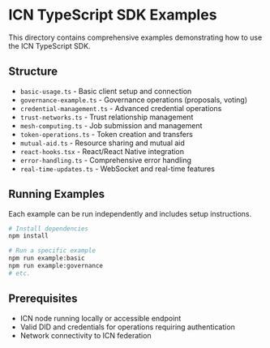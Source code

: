 # ICN TypeScript SDK Examples

This directory contains comprehensive examples demonstrating how to use the ICN TypeScript SDK.

## Structure

- `basic-usage.ts` - Basic client setup and connection
- `governance-example.ts` - Governance operations (proposals, voting)
- `credential-management.ts` - Advanced credential operations
- `trust-networks.ts` - Trust relationship management
- `mesh-computing.ts` - Job submission and management
- `token-operations.ts` - Token creation and transfers
- `mutual-aid.ts` - Resource sharing and mutual aid
- `react-hooks.tsx` - React/React Native integration
- `error-handling.ts` - Comprehensive error handling
- `real-time-updates.ts` - WebSocket and real-time features

## Running Examples

Each example can be run independently and includes setup instructions.

```bash
# Install dependencies
npm install

# Run a specific example
npm run example:basic
npm run example:governance
# etc.
```

## Prerequisites

- ICN node running locally or accessible endpoint
- Valid DID and credentials for operations requiring authentication
- Network connectivity to ICN federation